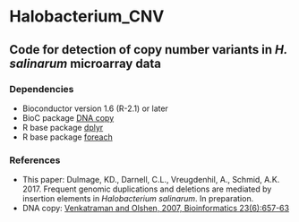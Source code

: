 # Halobacterium_CNV
## Code for detection of copy number variants in _H. salinarum_ microarray data
### Dependencies
* Bioconductor version 1.6 (R-2.1) or later
* BioC package [DNA copy](https://bioconductor.org/packages/release/bioc/html/DNAcopy.html) 
* R base package [dplyr](https://cran.r-project.org/web/packages/dplyr/index.html)
* R base package [foreach](https://cran.r-project.org/web/packages/foreach/index.html)

### References
* This paper: Dulmage, KD., Darnell, C.L., Vreugdenhil, A., Schmid, A.K. 2017. Frequent genomic duplications and deletions are mediated by insertion elements in _Halobacterium salinarum_. In preparation.
* DNA copy: [Venkatraman and Olshen, 2007, Bioinformatics 23(6):657-63](https://watermark.silverchair.com/api/watermark?token=AQECAHi208BE49Ooan9kkhW_Ercy7Dm3ZL_9Cf3qfKAc485ysgAAAhIwggIOBgkqhkiG9w0BBwagggH_MIIB-wIBADCCAfQGCSqGSIb3DQEHATAeBglghkgBZQMEAS4wEQQMSOG2TE8fsOyad2qQAgEQgIIBxYti_KNtq5Go-j0PVThcsfoTgQhNxqd6QqFXHFqJlufvd_-OYGacCuZOW5msofhFrQw1KXrWu4W1gucUR3855HPQS_xYa8ufL2CECTHygl2hOuhOWXx7Hy3kp_QYSLztwjG2wCHNWI5D0i_wste0_B9jsiw3dP_JOsE-esVDP5G-GqbJV6M8CoSAKz7KrnlCtCH8_5GGAOT1Tll5EOlVuKjqmL8NK4pUCoNu2Y3vANW5Cp_c6601jhp2qkaKDaPH5vrWakcc7IOZqR1gAmsp7ymIh5L9Vpx9r96ERKcIaRVSIV9-E45YSit75yx7dhjFYbMKuxGujji3r4Ry9krG2VF0xu4VdCkQlGJKmwbnv7T3RSToSPpaJCIVlZ-5mlAb8SEa9x5qbAx3DVvL0fEGHl2Yqi0xXHVeow8AzisHPw5Eho9o4PdvOoQZ2VjsMo3zDxllKy1sJkxC0enLqg8DyIOCrmctkPY6i1FRacDgjAkRl8IggxKqBaugTc7L5E884qGRaPe9n4zKZky10X5kmq0mE1IUPMsU6gMkL4S1lQg_86CxLxVG9iBI9sEcwKzvE_hYIF236hTdfUsYsp59_wXe4sYfvA)

